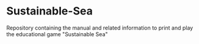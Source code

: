 # Sustainable-Sea
Repository containing the manual and related information to print and play the educational game "Sustainable Sea"
